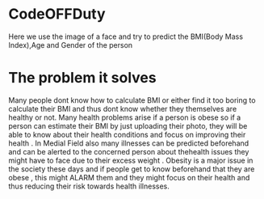 # CodeOFFDuty
Here we use the image of a face and try to predict the BMI(Body Mass Index),Age and Gender of the person
# The problem it solves
Many people dont know how to calculate BMI or either find it too boring to calculate their BMI and thus dont know whether they themselves are healthy or not. Many health problems arise if a person is obese so if a person can estimate their BMI by just uploading their photo, they will be able to know about their health conditions and focus on improving their health . In Medial Field also many illnesses can be predicted beforehand and can be alerted to the concerned person about thehealth issues they might have to face due to their excess weight . Obesity is a major issue in the society these days and if people get to know beforehand that they are obese , this might ALARM them and they might focus on their health  and thus reducing their risk towards health illnesses.
